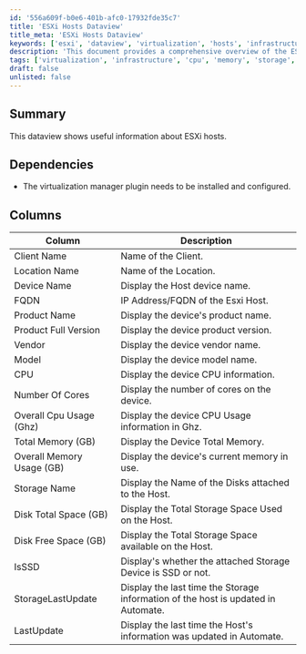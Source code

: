```yaml
---
id: '556a609f-b0e6-401b-afc0-17932fde35c7'
title: 'ESXi Hosts Dataview'
title_meta: 'ESXi Hosts Dataview'
keywords: ['esxi', 'dataview', 'virtualization', 'hosts', 'infrastructure']
description: 'This document provides a comprehensive overview of the ESXi hosts dataview, detailing the necessary dependencies, available columns, and the information displayed for each host, including CPU, memory, and storage metrics.'
tags: ['virtualization', 'infrastructure', 'cpu', 'memory', 'storage', 'update']
draft: false
unlisted: false
---
```

## Summary

This dataview shows useful information about ESXi hosts.

## Dependencies

- The virtualization manager plugin needs to be installed and configured.

## Columns

| Column                          | Description                                                       |
|---------------------------------|-------------------------------------------------------------------|
| Client Name                     | Name of the Client.                                              |
| Location Name                   | Name of the Location.                                          |
| Device Name                     | Display the Host device name.                                   |
| FQDN                            | IP Address/FQDN of the Esxi Host.                              |
| Product Name                    | Display the device's product name.                             |
| Product Full Version            | Display the device product version.                             |
| Vendor                          | Display the device vendor name.                                 |
| Model                           | Display the device model name.                                  |
| CPU                             | Display the device CPU information.                             |
| Number Of Cores                 | Display the number of cores on the device.                     |
| Overall Cpu Usage (Ghz)        | Display the device CPU Usage information in Ghz.               |
| Total Memory (GB)              | Display the Device Total Memory.                                |
| Overall Memory Usage (GB)      | Display the device's current memory in use.                    |
| Storage Name                    | Display the Name of the Disks attached to the Host.            |
| Disk Total Space (GB)          | Display the Total Storage Space Used on the Host.              |
| Disk Free Space (GB)           | Display the Total Storage Space available on the Host.         |
| IsSSD                           | Display's whether the attached Storage Device is SSD or not.   |
| StorageLastUpdate               | Display the last time the Storage information of the host is updated in Automate. |
| LastUpdate                      | Display the last time the Host's information was updated in Automate. |







